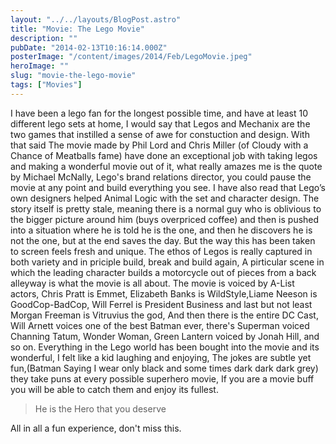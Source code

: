 ```yaml
---
layout: "../../layouts/BlogPost.astro"
title: "Movie: The Lego Movie"
description: ""
pubDate: "2014-02-13T10:16:14.000Z"
posterImage: "/content/images/2014/Feb/LegoMovie.jpeg"
heroImage: ""
slug: "movie-the-lego-movie"
tags: ["Movies"]
---
```


I have been a lego fan for the longest possible time, and have at least 10 different lego sets at home, I would say that Legos and Mechanix are the two games that instilled a sense of awe for constuction and design.
With that said The movie made by Phil Lord and Chris Miller (of Cloudy with a Chance of Meatballs fame) have done an exceptional job with taking legos and making a wonderful movie out of it, what really amazes me is the quote by Michael McNally, Lego's brand relations director, you could pause the movie at any point and build everything you see. I have also read that Lego’s own designers helped Animal Logic with the set and character design. 
The story itself is pretty stale, meaning there is a normal guy who is oblivious to the bigger picture around him (buys overpriced coffee) and then is pushed into a situation where he is told he is the one, and then he discovers he is not the one, but at the end saves the day. But the way this has been taken to screen feels fresh and unique. The ethos of Legos is really captured in both variety and in priciple build, break and build again, A pirticular scene in which the leading character builds a motorcycle out of pieces from a back alleyway is what the movie is all about.
The movie is voiced by A-List actors, Chris Pratt is Emmet, Elizabeth Banks is WildStyle,Liame Neeson is GoodCop-BadCop, Will Ferrel is President Business and last but not least Morgan Freeman is Vitruvius the god,
And then there is the entire DC Cast, Will Arnett voices one of the best Batman ever, there's Superman voiced Channing Tatum, Wonder Woman, Green Lantern voiced by Jonah Hill, and so on. Everything in the Lego world has been bought into the movie and its wonderful, I felt like a kid laughing and enjoying, 
The jokes are subtle yet fun,(Batman Saying I wear only black and some times dark dark dark grey) they take puns at every possible superhero movie, If you are a movie buff you will be able to catch them and enjoy its fullest.
> He is the Hero that you deserve

All in all a fun experience, don't miss this.
